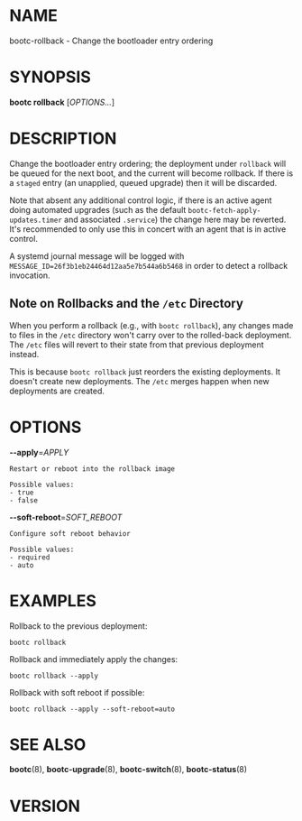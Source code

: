 # NAME

bootc-rollback - Change the bootloader entry ordering

# SYNOPSIS

**bootc rollback** [*OPTIONS...*]

# DESCRIPTION

Change the bootloader entry ordering; the deployment under `rollback` will be queued for the next boot,
and the current will become rollback. If there is a `staged` entry (an unapplied, queued upgrade)
then it will be discarded.

Note that absent any additional control logic, if there is an active agent doing automated upgrades
(such as the default `bootc-fetch-apply-updates.timer` and associated `.service`) the
change here may be reverted. It's recommended to only use this in concert with an agent that
is in active control.

A systemd journal message will be logged with `MESSAGE_ID=26f3b1eb24464d12aa5e7b544a6b5468` in
order to detect a rollback invocation.

## Note on Rollbacks and the `/etc` Directory

When you perform a rollback (e.g., with `bootc rollback`), any
changes made to files in the `/etc` directory won't carry over
to the rolled-back deployment. The `/etc` files will revert
to their state from that previous deployment instead.

This is because `bootc rollback` just reorders the existing
deployments. It doesn't create new deployments. The `/etc`
merges happen when new deployments are created.

# OPTIONS

<!-- BEGIN GENERATED OPTIONS -->
**--apply**=*APPLY*

    Restart or reboot into the rollback image

    Possible values:
    - true
    - false

**--soft-reboot**=*SOFT_REBOOT*

    Configure soft reboot behavior

    Possible values:
    - required
    - auto

<!-- END GENERATED OPTIONS -->

# EXAMPLES

Rollback to the previous deployment:

    bootc rollback

Rollback and immediately apply the changes:

    bootc rollback --apply

Rollback with soft reboot if possible:

    bootc rollback --apply --soft-reboot=auto

# SEE ALSO

**bootc**(8), **bootc-upgrade**(8), **bootc-switch**(8), **bootc-status**(8)

# VERSION

<!-- VERSION PLACEHOLDER -->

